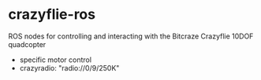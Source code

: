 crazyflie-ros
=============

ROS nodes for controlling and interacting with the Bitcraze Crazyflie 10DOF quadcopter

+ specific motor control
+ crazyradio: "radio://0/9/250K"

